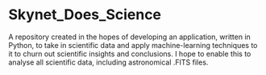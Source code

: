# Skynet_Does_Science
A repository created in the hopes of developing an application, written in Python, to take in scientific data and apply machine-learning techniques to it to churn out scientific insights and conclusions. I hope to enable this to analyse all scientific data, including astronomical .FITS files.

